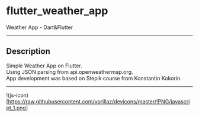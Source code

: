 # flutter_weather_app

Weather App - Dart&Flutter
____
  
## Description
  
Simple Weather App on Flutter.<br>
Using JSON parsing from api.openweathermap.org.<br>
App development was based on Stepik course from Konstantin Kokorin.
____
!(js-icon)[https://raw.githubusercontent.com/vorillaz/devicons/master/!PNG/javascript_1.png]
